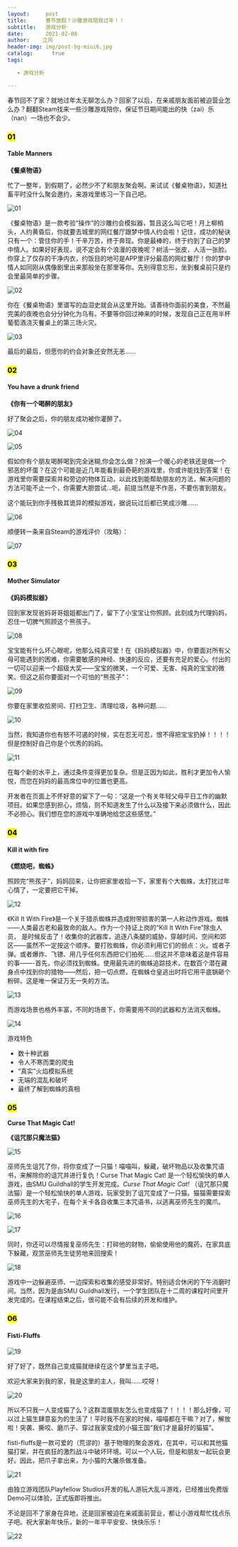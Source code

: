```yaml
---
layout:     post
title:      春节放假？沙雕游戏陪我过年！！
subtitle:   游戏分析
date:       2021-02-08
author:    立风
header-img: img/post-bg-miui6.jpg
catalog: 	  true
tags:

   - 游戏分析

---
```


春节回不了家？就地过年太无聊怎么办？回家了以后，在亲戚朋友面前被迫营业怎么办？翻翻Steam找来一些沙雕游戏陪你，保证节日期间能出的快（zai）乐（nan）一场也不会少。

### <mark>01</mark>

#### **Table Manners**

**《餐桌物语》**

忙了一整年，到假期了，必然少不了和朋友聚会啊。来试试《餐桌物语》，知道社畜平时没什么聚会邀约，来游戏里练习一下自己吧。

![01]({{site.baseurl}}/img-post/20210208/01.png)

《餐桌物语》是一款考验“操作”的沙雕约会模拟器，暂且这么叫它吧！月上柳梢头，人约黄昏后，你就要去城里的网红餐厅跟梦中情人约会啦！记住，成功的秘诀只有一个：管住你的手！千辛万苦，终于奔现。你是最棒的，终于约到了自己的梦中情人。如果好好表现，说不定会有个浪漫的夜晚呢？树活一张皮，人活一张脸。你穿上了仅存的干净内衣，约饭目的地可是APP里评分最高的网红餐厅！你的梦中情人如同刚从偶像剧里出来那般坐在那里等你。先别得意忘形，坐到餐桌前只是约会里最简单的步骤。

![02]({{site.baseurl}}/img-post/20210208/02.gif)

你在《餐桌物语》里谱写的血泪史就会从这里开始。请善待你面前的美食，不然最完美的夜晚也会分分钟化为乌有。不要等你回过神来的时候，发现自己正在用半杯葡萄酒浇灭餐桌上的第三场火灾。

![03]({{site.baseurl}}/img-post/20210208/03.gif)

最后的最后，但愿你的约会对象还安然无恙……

### <mark>02</mark>

#### **You have a drunk friend**

**《你有一个喝醉的朋友》**

好了聚会之后，你的朋友成功被你灌醉了。

![04]({{site.baseurl}}/img-post/20210208/04.png)

![05]({{site.baseurl}}/img-post/20210208/05.gif)

假如你有个朋友喝醉喝到完全迷糊,你会怎么做？扮演一个暖心的老铁还是做一个邪恶的坏蛋？在这个可能是近几年能看到最奇葩的游戏里，你或许能找到答案！在游戏里你需要探索并和旁边的物体互动，以此找到能帮助朋友的方法，解决问题的方法可能不止一个，你需要大胆尝试...呃，前提当然是不作恶，不要伤害到朋友。

这个能玩到你手残极其诡异的模拟游戏，据说玩过后都已笑成沙雕......

![06]({{site.baseurl}}/img-post/20210208/06.gif)

顺便转一条来自Steam的游戏评价（攻略）：

![07]({{site.baseurl}}/img-post/20210208/07.png)

###  <mark>03</mark>

#### **Mother Simulator**

**《妈妈模拟器》**

回到家发现爸妈哥哥姐姐都出门了，留下了小宝宝让你照顾。此刻成为代理妈妈，忍住一切脾气照顾这个熊孩子。

![08]({{site.baseurl}}/img-post/20210208/08.png)

宝宝能有什么坏心眼呢，他那么纯真可爱！在《妈妈模拟器》中，你要面对所有父母可能遇到的困难，你需要敏感的神经、快速的反应，还要有充足的爱心。付出的一切可以迎来一个超级大奖——宝宝的微笑，一个可爱、无害、纯真的宝宝的微笑。但这之前你要面对一个可怕的“熊孩子”：

![09]({{site.baseurl}}/img-post/20210208/09.gif)

你要在家里收拾房间、打扫卫生、清理垃圾，各种问题……

![10]({{site.baseurl}}/img-post/20210208/10.gif)

当然，我知道你也有怒不可遏的时候，实在忍无可忍，恨不得把宝宝扔掉！！！！但是控制好自己你是个优秀的妈妈。

![11]({{site.baseurl}}/img-post/20210208/11.gif)

在每个新的水平上，通过条件变得更加复杂。但是正因为如此，胜利才更加令人愉悦，而您在妈妈的最高席位中的位置也更高。

开发者在页面上不怀好意的留下了一句：“这是一个有关年轻父母平日工作的幽默项目。如果您感到担心，烦恼，则不知道发生了什么以及接下来必须做什么，因此不必担心。我们想在您的游戏中准确地给您这些感觉。”

### <mark>04</mark>

#### **Kill it with fire**

**《燃烧吧，蜘蛛》**

照顾完“熊孩子”，妈妈回来，让你把家里收拾一下，家里有个大蜘蛛，太打扰过年心情了，一定要把它干掉。

![12]({{site.baseurl}}/img-post/20210208/12.png)

《Kill It With Fire》是一个关于猎杀蜘蛛并造成附带损害的第一人称动作游戏。蜘蛛——人类最古老和最致命的敌人。作为一个持证上岗的“Kill It With Fire”除虫人员， 是时候反击了！收集你的武器库，追逐八条腿的威胁，穿越时间、空间和郊区——虽然不一定按这个顺序。要打败蜘蛛，你必须利用它们的弱点：火。或者子弹。或者爆炸、飞镖、用几乎任何东西把它们拍死……但这并不意味着这是件容易的事——-首先，你必须找到蜘蛛。使用最先进的蜘蛛追踪技术，在数百个潜在藏身点中找到你的猎物——然后，把一切点燃，在蜘蛛仓皇逃出时将它用平底锅砸个粉碎。这是唯一保证万无一失的方法。

![13]({{site.baseurl}}/img-post/20210208/13.gif)

而游戏场景也格外丰富，不同的场景下，你需要用不同的武器和方法消灭蜘蛛。

![14]({{site.baseurl}}/img-post/20210208/14.gif)

游戏特色

- 数十种武器
- 令人不寒而栗的爬虫
- “真实”火焰模拟系统
- 无端的混乱和破坏
- 最终了解到蜘蛛的真相

### <mark>05</mark>

**Curse That Magic Cat!**

**《诅咒那只魔法猫》**

![15]({{site.baseurl}}/img-post/20210208/15.png)

巫师先生诅咒了你，将你变成了一只猫！喵喵叫，躲藏，破坏物品以及收集咒语书，来解除你的诅咒并进行复仇！Curse That Magic Cat! 是一个轻松愉快的单人游戏，由SMU Guildhall的学生开发完成。*Curse That Magic Cat!* （诅咒那只魔法猫）是一个轻松愉快的单人游戏，玩家受到了诅咒变成了一只猫。猫猫需要探索巫师先生的大宅子，在每个关卡各自收集三本咒语书，以逃离巫师先生的魔爪。

![16]({{site.baseurl}}/img-post/20210208/16.gif)

![17]({{site.baseurl}}/img-post/20210208/17.gif)

同时，你还可以尽情报复巫师先生：打碎他的财物，偷偷使用他的魔药，在家具底下躲藏，观赏巫师先生徒劳地来回搜索！

![18]({{site.baseurl}}/img-post/20210208/18.gif)

游戏中一边躲避巫师、一边探索和收集的感受非常好。特别适合休闲的下午消磨时间。当然，因为是由SMU Guildhall发行，一个学生团队在十二周的课程时间里开发完成的。在课程结束之后，很可能不会有后续的开发和维护。

### <mark>06</mark>

#### **Fisti-Fluffs**

![19]({{site.baseurl}}/img-post/20210208/19.png)

好了好了，既然自己变成猫就继续在这个梦里当主子吧。

欢迎大家来到我的家，我是这里的主人，我叫……哎呀！

![20]({{site.baseurl}}/img-post/20210208/20.gif)

所以不只我一人变成猫了么？这群混蛋朋友怎么也变成猫了！！！！那么好像，可以过上猫生肆意妄为的生活了！平时我不在家的时候，喵喵都在干嘛？对了，解放啦！突袭、撕咬、磨爪子、穿过我家变成的小猫王国“我们才是最好的猫猫”。

fisti-fluffs是一款可爱的（荒谬的）基于物理的聚会游戏，在其中，可以和其他猫猫打架，并在疯狂的激烈战斗中破坏环境。可以一个人玩，但是和朋友一起玩会更好。因此，把爪子拿出来，为小猫的大屠杀做准备。

![21]({{site.baseurl}}/img-post/20210208/21.gif)

由独立游戏团队Playfellow Studios开发的私人游玩大乱斗游戏，已经推出免费版Demo可以体验，正式版即将推出。

不论是回不了家身在异地，还是回家被迫在亲戚面前营业，都让小游戏帮忙找点乐子吧。祝大家新年快乐，新的一年平平安安、快快乐乐！

![22]({{site.baseurl}}/img-post/20210208/22.png)
